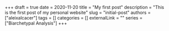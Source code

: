 +++ 
draft = true
date = 2020-11-20
title = "My first post"
description = "This is the first post of my personal website"
slug = "initial-post"
authors = ["aleixalcacer"]
tags = []
categories = []
externalLink = ""
series = ["Biarchetypal Analysis"]
+++

